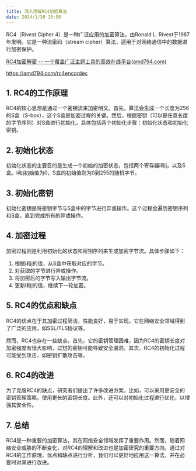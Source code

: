```yaml
---
title: 深入理解RC4加密算法
date: 2024/1/30 16:50
---
```


RC4（Rivest Cipher 4）是一种广泛应用的加密算法，由Ronald L. Rivest于1987年发明。它是一种流密码（stream cipher）算法，适用于对网络通信中的数据进行加密保护。

[RC4加密解密 -- 一个覆盖广泛主题工具的高效在线平台(amd794.com)](https://amd794.com/rc4encordec)

https://amd794.com/rc4encordec

## 1. RC4的工作原理

RC4的核心思想是通过一个密钥流来加密明文。首先，算法会生成一个长度为256的S盒（S-box），这个S盒是加密过程的关键。然后，根据密钥（可以是任意长度的字节序列）对S盒进行初始化，具体包括两个初始化步骤：初始化状态和初始化密钥。

## 2. 初始化状态

初始化状态的主要目的是生成一个初始的加密状态，包括两个寄存器i和j，以及S盒。i和j初始值为0，S盒的初始值则为0到255的随机字节。

## 3. 初始化密钥

初始化密钥是将密钥字节与S盒中的字节进行异或操作。这个过程会遍历密钥序列和S盒，直到完成所有的异或操作。

## 4. 加密过程

加密过程则是利用初始化的状态和密钥序列来生成加密字节流。具体步骤如下：

1. 根据i和j的值，从S盒中获取对应的字节。
2. 对获取的字节进行异或操作。
3. 将加密后的字节写入输出字节流。
4. 更新i和j的值，继续下一轮加密。

## 5. RC4的优点和缺点

RC4的优点在于其加密过程简洁，性能良好，易于实现。它在网络安全领域得到了广泛的应用，如SSL/TLS协议等。

然而，RC4也存在一些缺点。首先，它的密钥管理困难，因为RC4的密钥长度对加密强度有很大影响，过短的密钥可能导致安全漏洞。其次，RC4的初始化过程可能受到攻击，如密钥扩散攻击等。

## 6. RC4的改进

为了克服RC4的缺点，研究者们提出了许多改进方案。比如，可以采用更安全的密钥管理策略，使用更长的密钥长度。此外，还可以对初始化过程进行优化，以增强其安全性。

## 7. 总结

RC4是一种重要的加密算法，其在网络安全领域发挥了重要作用。然而，随着网络安全威胁的不断变化，对RC4的理解和改进也是加密研究的重要方向。通过对RC4的工作原理、优点和缺点进行分析，我们可以更好地应用这一算法，并在必要时对其进行改进。